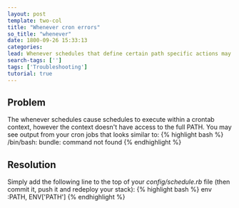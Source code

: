 ```yaml
---
layout: post
template: two-col
title: "Whenever cron errors"
so_title: "whenever"
date: 1800-09-26 15:33:13
categories: 
lead: Whenever schedules that define certain path specific actions may have errors in your cron output similar to /bin/bash bundle command not found
search-tags: ['']
tags: ['Troubleshooting']
tutorial: true
---
```


## Problem
The whenever schedules cause schedules to execute within a crontab context, however the context doesn't have access to the full PATH.
You may see output from your cron jobs that looks similar to:
{% highlight bash %}
/bin/bash: bundle: command not found
{% endhighlight %}

## Resolution
Simply add the following line to the top of your *config/schedule.rb* file (then commit it, push it and redeploy your stack):
{% highlight bash %}
env :PATH, ENV['PATH']
{% endhighlight %}